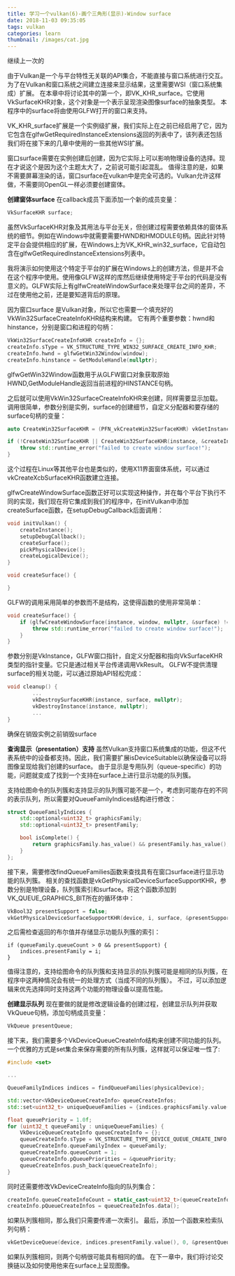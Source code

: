 ```yaml
---
title: 学习一个vulkan(6)-画个三角形(显示)-Window surface
date: 2018-11-03 09:35:05
tags: vulkan
categories: learn
thumbnail: /images/cat.jpg
---
```

继续上一次的
<!-- more -->
由于Vulkan是一个与平台特性无关联的API集合，不能直接与窗口系统进行交互。为了在Vulkan和窗口系统之间建立连接来显示结果，这里需要WSI（窗口系统集成）扩展。
在本章中将讨论其中的第一个，即VK_KHR_surface。它使用VkSurfaceKHR对象，这个对象是一个表示呈现渲染图像surface的抽象类型。
本程序中的surface将由使用GLFW打开的窗口来支持。

VK_KHR_surface扩展是一个实例级扩展，我们实际上在之前已经启用了它，因为它包含在glfwGetRequiredInstanceExtensions返回的列表中了，该列表还包括我们将在接下来的几章中使用的一些其他WSI扩展。

窗口surface需要在实例创建后创建，因为它实际上可以影响物理设备的选择。现在才说这个是因为这个主题太大了，之前说可能引起混乱。
值得注意的是，如果不需要屏幕渲染的话，窗口surface在vulkan中是完全可选的。Vulkan允许这样做，不需要同OpenGL一样必须要创建窗体。

<b>创建窗体surface</b>
在callback成员下面添加一个新的成员变量：
```cpp
VkSurfaceKHR surface;
```
虽然VkSurfaceKHR对象及其用法与平台无关，但创建过程需要依赖具体的窗体系统的细节。例如在Windows中就需要需要HWND和HMODULE句柄。因此针对特定平台会提供相应的扩展，在Windows上为VK_KHR_win32_surface，它自动包含在glfwGetRequiredInstanceExtensions列表中。

我将演示如何使用这个特定于平台的扩展在Windows上的创建方法，但是并不会在这个程序中使用。使用像GLFW这样的库然后继续使用特定于平台的代码是没有意义的。GLFW实际上有glfwCreateWindowSurface来处理平台之间的差异，不过在使用他之前，还是要知道背后的原理。

因为窗口surface 是Vulkan对象，所以它也需要一个填充好的VkWin32SurfaceCreateInfoKHR结构来构建。
它有两个重要参数：hwnd和hinstance，分别是窗口和进程的句柄：
```cpp
VkWin32SurfaceCreateInfoKHR createInfo = {};
createInfo.sType = VK_STRUCTURE_TYPE_WIN32_SURFACE_CREATE_INFO_KHR;
createInfo.hwnd = glfwGetWin32Window(window);
createInfo.hinstance = GetModuleHandle(nullptr);
```
glfwGetWin32Window函数用于从GLFW窗口对象获取原始HWND,GetModuleHandle返回当前进程的HINSTANCE句柄。

之后就可以使用VkWin32SurfaceCreateInfoKHR来创建，同样需要显示加载。
调用很简单，参数分别是实例，surface的创建细节，自定义分配器和要存储的surface句柄的变量：
```cpp
auto CreateWin32SurfaceKHR = (PFN_vkCreateWin32SurfaceKHR) vkGetInstanceProcAddr(instance, "vkCreateWin32SurfaceKHR");

if (!CreateWin32SurfaceKHR || CreateWin32SurfaceKHR(instance, &createInfo, nullptr, &surface) != VK_SUCCESS) {
    throw std::runtime_error("failed to create window surface!");
}
```
这个过程在Linux等其他平台也是类似的，使用X11界面窗体系统，可以通过vkCreateXcbSurfaceKHR函数建立连接。

glfwCreateWindowSurface函数正好可以实现这种操作，并在每个平台下执行不同的实现，我们现在将它集成到我们的程序中，在initVulkan中添加createSurface函数，在setupDebugCallback后面调用：
```cpp
void initVulkan() {
    createInstance();
    setupDebugCallback();
    createSurface();
    pickPhysicalDevice();
    createLogicalDevice();
}

void createSurface() {

}
```
GLFW的调用采用简单的参数而不是结构，这使得函数的使用非常简单：
```cpp
void createSurface() {
    if (glfwCreateWindowSurface(instance, window, nullptr, &surface) != VK_SUCCESS) {
        throw std::runtime_error("failed to create window surface!");
    }
}
```
参数分别是VkInstance，GLFW窗口指针，自定义分配器和指向VkSurfaceKHR类型的指针变量。它只是通过相关平台传递调用VkResult。
GLFW不提供清理surface的相关功能，可以通过原始API轻松完成：
```cpp
void cleanup() {
        ...
        vkDestroySurfaceKHR(instance, surface, nullptr);
        vkDestroyInstance(instance, nullptr);
        ...
}
```
确保在销毁实例之前销毁surface 

<b>查询显示（presentation）支持</b>
虽然Vulkan支持窗口系统集成的功能，但这不代表系统中的设备都支持。因此，我们需要扩展isDeviceSuitable以确保设备可以将图像呈现给我们创建的surface。
由于显示是专用队列（queue-specific）的功能，问题就变成了找到一个支持在surface上进行显示功能的队列簇。

支持绘图命令的队列簇和支持显示的队列簇可能不是一个，考虑到可能存在的不同的表示队列，所以需要对QueueFamilyIndices结构进行修改：
```cpp
struct QueueFamilyIndices {
    std::optional<uint32_t> graphicsFamily;
    std::optional<uint32_t> presentFamily;

    bool isComplete() {
        return graphicsFamily.has_value() && presentFamily.has_value();
    }
};
```
接下来，需要修改find​​QueueFamilies函数来查找具有在窗口surface进行显示功能的队列簇。
相关的查找函数是vkGetPhysicalDeviceSurfaceSupportKHR，参数分别是物理设备，队列簇索引和surface。将这个函数添加到VK_QUEUE_GRAPHICS_BIT所在的循环体中：
```cpp
VkBool32 presentSupport = false;
vkGetPhysicalDeviceSurfaceSupportKHR(device, i, surface, &presentSupport);
```
之后需检查返回的布尔值并存储显示功能队列簇的索引：
```
if (queueFamily.queueCount > 0 && presentSupport) {
    indices.presentFamily = i;
}
```
值得注意的，支持绘图命令的队列簇和支持显示的队列簇可能是相同的队列簇，在程序中这两种情况会有统一的处理方式（当成不同的队列簇）。
不过，可以添加逻辑来优先选择同时支持这两个功能的物理设备以提高性能。

<b>创建显示队列</b>
现在要做的就是修改逻辑设备的创建过程，创建显示队列并获取VkQueue句柄，添加句柄成员变量：
```cpp
VkQueue presentQueue;
```
接下来，我们需要多个VkDeviceQueueCreateInfo结构来创建不同功能的队列。一个优雅的方式是set集合来保存需要的所有队列簇，这样就可以保证唯一性了:
```cpp
#include <set>

...

QueueFamilyIndices indices = findQueueFamilies(physicalDevice);

std::vector<VkDeviceQueueCreateInfo> queueCreateInfos;
std::set<uint32_t> uniqueQueueFamilies = {indices.graphicsFamily.value(), indices.presentFamily.value()};

float queuePriority = 1.0f;
for (uint32_t queueFamily : uniqueQueueFamilies) {
    VkDeviceQueueCreateInfo queueCreateInfo = {};
    queueCreateInfo.sType = VK_STRUCTURE_TYPE_DEVICE_QUEUE_CREATE_INFO;
    queueCreateInfo.queueFamilyIndex = queueFamily;
    queueCreateInfo.queueCount = 1;
    queueCreateInfo.pQueuePriorities = &queuePriority;
    queueCreateInfos.push_back(queueCreateInfo);
}
```
同时还需要修改VkDeviceCreateInfo指向的队列集合：
```cpp
createInfo.queueCreateInfoCount = static_cast<uint32_t>(queueCreateInfos.size());
createInfo.pQueueCreateInfos = queueCreateInfos.data();
```
如果队列簇相同，那么我们只需要传递一次索引。
最后，添加一个函数来检索队列句柄：
```cpp
vkGetDeviceQueue(device, indices.presentFamily.value(), 0, &presentQueue);
```
如果队列簇相同，则两个句柄很可能具有相同的值。
在下一章中，我们将讨论交换链以及如何使用他来在surface上呈现图像。















